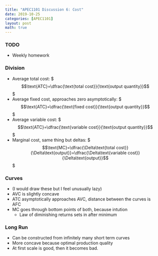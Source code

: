 ```yaml
---
title: "APEC1101 Discussion 6: Cost"
date: 2019-10-25
categories: [APEC1101]
layout: post
math: true
---
```


### TODO

- Weekly homework

### Division

- Average total cost: $$$\text{ATC}=\dfrac{\text{total cost}}{\text{output quantity}}$$$
- Average fixed cost, approaches zero asymptotically: $$$\text{ATC}=\dfrac{\text{fixed cost}}{\text{output quantity}}$$$
- Average variable cost: $$$\text{ATC}=\dfrac{\text{variable cost}}{\text{output quantity}}$$$
- Marginal cost, same thing but deltas: $$$\text{MC}=\dfrac{\Delta\text{total cost}}{\Delta\text{output}}=\dfrac{\Delta\text{variable cost}}{\Delta\text{output}}$$$

### Curves

- (I would draw these but I feel unusually lazy)
- AVC is slightly concave
- ATC asymptotically approaches AVC, distance between the curves is AFC
- MC goes through bottom points of both, because intution
    - Law of diminishing returns sets in after minimum

### Long Run

- Can be constructed from infinitely many short term curves
- More concave because optimal production quality
- At first scale is good, then it becomes bad.